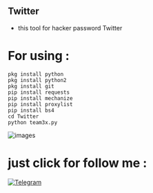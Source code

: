 ## Twitter
  
  - this tool for hacker password Twitter
  
  
  
# For using :
 ````
 pkg install python
 pkg install python2
 pkg install git
 pip install requests
 pip install mechanize
 pip install proxylist
 pip install bs4
 cd Twitter
 python team3x.py
 ````
 
![images](https://user-images.githubusercontent.com/70316694/100490766-0a3e2180-312f-11eb-8026-2eb584ba452d.png)

#  just click for follow me : 

 [![Telegram](https://cdn.rawgit.com/sindresorhus/telegram/d7305f38d29fed78fa85652e3a63e154dd8e8829/media/badge.svg)](https://t.me/Professional_school)
